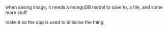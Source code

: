 when saving image, it needs a mongoDB model to save to, a file, and some more stuff

make it so the app is used to initialise the thing